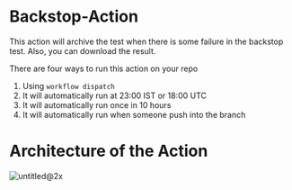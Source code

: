 # Backstop-Action

This action will archive the test when there is some failure in the backstop test. Also, you can download the result.


There are four ways to run this action on your repo

1. Using `workflow dispatch`
2. It will automatically run at 23:00 IST or 18:00 UTC
3. It will automatically run once in 10 hours
4. It will automatically run when someone push into the branch

# Architecture of the Action
![untitled@2x](https://user-images.githubusercontent.com/32160084/146119838-d43b9695-5cf9-4417-8ba6-db2269184af5.png)


